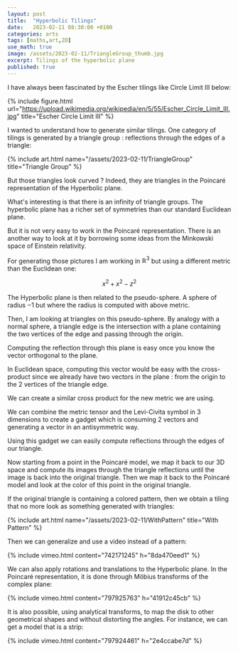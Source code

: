 ```yaml
---
layout: post
title:  "Hyperbolic Tilings"
date:   2023-02-11 08:30:00 +0100
categories: arts
tags: [maths,art,2D]
use_math: true
image: /assets/2023-02-11/TriangleGroup_thumb.jpg
excerpt: Tilings of the hyperbolic plane
published: true
---
```


I have always been fascinated by the Escher tilings like Circle Limit III below:

{% include figure.html url="https://upload.wikimedia.org/wikipedia/en/5/55/Escher_Circle_Limit_III.jpg" title="Escher Circle Limit III" %}

I wanted to understand how to generate similar tilings. One category of tilings is generated by a triangle group : reflections through the edges of a triangle:

<a name="trianglegroup"></a>
{% include art.html name="/assets/2023-02-11/TriangleGroup" title="Triangle Group" %}

But those triangles look curved ? Indeed, they are triangles in the Poincaré representation of the Hyperbolic plane.

What's interesting is that there is an infinity of triangle groups. The hyperbolic plane has a richer set of symmetries than our standard Euclidean plane.

But it is not very easy to work in the Poincaré representation. There is an another way to look at it by borrowing some ideas from the Minkowski space of Einstein relativity.

For generating those pictures I am working in $\mathbb{R}^3$ but using a different metric than the Euclidean one:

$$x^2+x^2-z^2$$

The Hyperbolic plane is then related to the pseudo-sphere. A sphere of radius $-1$ but where the radius is computed with above metric.

Then, I am looking at triangles on this pseudo-sphere. By analogy with a normal sphere, a triangle edge is the intersection with a plane containing the two vertices of the edge and passing through the origin.

Computing the reflection through this plane is easy once you know the vector orthogonal to the plane.

In Euclidean space, computing this vector would be easy with the cross-product since we already have two vectors in the plane : from the origin to the 2 vertices of the triangle edge.

We can create a similar cross product for the new metric we are using.

We can combine the metric tensor and the Levi-Civita symbol in 3 dimensions to create a gadget which is consuming 2 vectors and generating a vector in an antisymmetric way.

Using this gadget we can easily compute reflections through the edges of our triangle.

Now starting from a point in the Poincaré model, we map it back to our 3D space and compute its images through the triangle reflections until the image is back into the original triangle. Then we map it back to the Poincaré model and look at the color of this point in the original triangle.

If the original triangle is containing a colored pattern, then we obtain a tiling that no more look as something generated with triangles:


<a name="withpattern"></a>
{% include art.html name="/assets/2023-02-11/WithPattern" title="With Pattern" %}

Then we can generalize and use a video instead of a pattern:

<a name="EscherTiling"></a>
{% include vimeo.html content="742171245" h="8da470eed1" %}

We can also apply rotations and translations to the Hyperbolic plane. In the Poincaré representation, it is done through Möbius transforms of the complex plane:

<a name="Mobius"></a>
{% include vimeo.html content="797925763" h="41912c45cb" %}

It is also possible, using analytical transforms, to map the disk to other geometrical shapes and without distorting the angles. For instance, we can get a model that is a strip:

<a name="HyperbolicPlane"></a>
{% include vimeo.html content="797924461" h="2e4ccabe7d" %}

